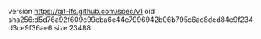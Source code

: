 version https://git-lfs.github.com/spec/v1
oid sha256:d5d76a92f609c99eba6e44e7996942b06b795c6ac8ded84e9f234d3ce9f36ae6
size 23488
